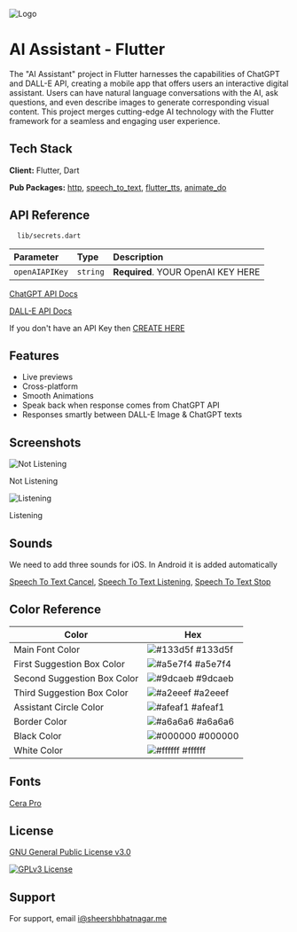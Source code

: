 
![Logo](https://github.com/SheershBhatnagar/AI-Assistant---Flutter/blob/master/assets/images/virtualAssistant.png)


# AI Assistant - Flutter

The "AI Assistant" project in Flutter harnesses the capabilities of ChatGPT and DALL-E API, creating a mobile app that offers users an interactive digital assistant. Users can have natural language conversations with the AI, ask questions, and even describe images to generate corresponding visual content. This project merges cutting-edge AI technology with the Flutter framework for a seamless and engaging user experience.


## Tech Stack

**Client:** Flutter, Dart

**Pub Packages:** [http](https://pub.dev/packages/http), [speech_to_text](https://pub.dev/packages/speech_to_text), [flutter_tts](https://pub.dev/packages/flutter_tts), [animate_do](https://pub.dev/packages/animate_do)
## API Reference

```http
  lib/secrets.dart
```

| Parameter | Type     | Description                |
| :-------- | :------- | :------------------------- |
| `openAIAPIKey` | `string` | **Required**. YOUR OpenAI KEY HERE |

[ChatGPT API Docs](https://platform.openai.com/docs/api-reference/chat)

[DALL-E API Docs](https://platform.openai.com/docs/api-reference/images)

If you don't have an API Key then [CREATE HERE](https://platform.openai.com/account/api-keys)

## Features

- Live previews
- Cross-platform
- Smooth Animations
- Speak back when response comes from ChatGPT API
- Responses smartly between DALL-E Image & ChatGPT texts
## Screenshots

![Not Listening](https://github.com/SheershBhatnagar/AI-Assistant---Flutter/blob/master/screenshots/not_listening.jpg)

Not Listening

![Listening](https://github.com/SheershBhatnagar/AI-Assistant---Flutter/blob/master/screenshots/listening.jpg)

Listening

## Sounds

We need to add three sounds for iOS. In Android it is added automatically

[Speech To Text Cancel](https://github.com/SheershBhatnagar/AI-Assistant---Flutter/blob/master/assets/sounds/speech_to_text_cancel.m4r), [Speech To Text Listening](https://github.com/SheershBhatnagar/AI-Assistant---Flutter/blob/master/assets/sounds/speech_to_text_listening.m4r), [Speech To Text Stop](https://github.com/SheershBhatnagar/AI-Assistant---Flutter/blob/master/assets/sounds/speech_to_text_stop.m4r)
## Color Reference

| Color             | Hex                                                                |
| ----------------- | ------------------------------------------------------------------ |
| Main Font Color | ![#133d5f](https://via.placeholder.com/10/133d5f?text=+) #133d5f |
| First Suggestion Box Color | ![#a5e7f4](https://via.placeholder.com/10/a5e7f4?text=+) #a5e7f4 |
| Second Suggestion Box Color | ![#9dcaeb](https://via.placeholder.com/10/9dcaeb?text=+) #9dcaeb |
| Third Suggestion Box Color | ![#a2eeef](https://via.placeholder.com/10/a2eeef?text=+) #a2eeef |
| Assistant Circle Color | ![#afeaf1](https://via.placeholder.com/10/afeaf1?text=+) #afeaf1 |
| Border Color | ![#a6a6a6](https://via.placeholder.com/10/a6a6a6?text=+) #a6a6a6 |
| Black Color | ![#000000](https://via.placeholder.com/10/000000?text=+) #000000 |
| White Color | ![#ffffff](https://via.placeholder.com/10/ffffff?text=+) #ffffff |


## Fonts

[Cera Pro](https://github.com/SheershBhatnagar/AI-Assistant---Flutter/tree/master/assets/fonts)
## License

[GNU General Public License v3.0](https://github.com/SheershBhatnagar/AI-Assistant---Flutter/blob/master/LICENSE)

[![GPLv3 License](https://img.shields.io/badge/License-GPL%20v3-yellow.svg)](https://opensource.org/license/gpl-3-0/)


## Support

For support, email i@sheershbhatnagar.me

